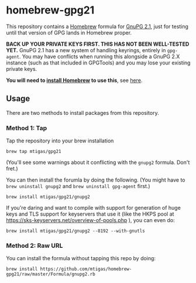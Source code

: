 # homebrew-gpg21

This repository contains a [Homebrew][brew] formula for [GnuPG 2.1](https://gnupg.org/faq/whats-new-in-2.1.html),
just for testing until that version of GPG lands in Homebrew proper.

**BACK UP YOUR PRIVATE KEYS FIRST. THIS HAS NOT BEEN WELL-TESTED YET.** GnuPG 2.1 has a new system of handling keyrings, entirely in `gpg-agent`. You may have conflicts when running this alongside a GnuPG 2.X instance (such as that included in GPGTools) and you may lose your existing private keys.

**You will need to [install Homebrew][brew_install] to use this**, see
[here][brew_install].

[brew]: http://mxcl.github.com/homebrew/
[brew_install]: https://github.com/mxcl/homebrew/wiki/installation

## Usage

There are two methods to install packages from this repository.

### Method 1: Tap

Tap the repository into your brew installation

```
brew tap mtigas/gpg21
```

(You'll see some warnings about it conflicting with the `gnupg2` formula. Don't fret.)

You can then install the forumla by doing the following. (You might have to `brew uninstall gnupg2`
and `brew uninstall gpg-agent` first.)

```
brew install mtigas/gpg21/gnupg2
```

If you're daring and want to compile with support for generation of huge
keys and TLS support for keyservers that use it (like the HKPS pool
at https://sks-keyservers.net/overview-of-pools.php ), you can even do:

```
brew install mtigas/gpg21/gnupg2 --8192 --with-gnutls
```

### Method 2: Raw URL

You can install the formula without tapping this repo by doing:

```
brew install https://github.com/mtigas/homebrew-gpg21/raw/master/Formula/gnupg2.rb
```
